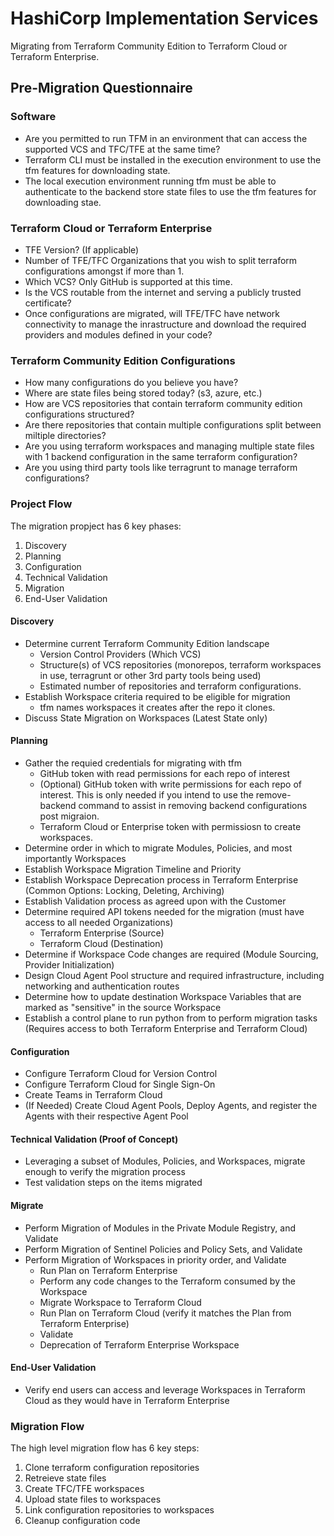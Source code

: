 # HashiCorp Implementation Services
Migrating from Terraform Community Edition to Terraform Cloud or Terraform Enterprise.

## Pre-Migration Questionnaire

### Software

- Are you permitted to run TFM in an environment that can access the supported VCS and TFC/TFE at the same time?
- Terraform CLI must be installed in the execution environment to use the tfm features for downloading state.
- The local execution environment running tfm must be able to authenticate to the backend store state files to use the tfm features for downloading stae.

### Terraform Cloud or Terraform Enterprise
- TFE Version?  (If applicable)
- Number of TFE/TFC Organizations that you wish to split terraform configurations amongst if more than 1.
- Which VCS? Only GitHub is supported at this time.
- Is the VCS routable from the internet and serving a publicly trusted certificate?
- Once configurations are migrated, will TFE/TFC have network connectivity to manage the inrastructure and download the required providers and modules defined in your code?

### Terraform Community Edition Configurations
- How many configurations do you believe you have?
- Where are state files being stored today? (s3, azure, etc.)
- How are VCS repositories that contain terraform community edition configurations structured?
- Are there repositories that contain multiple configurations split between miltiple directories?
- Are you using terraform workspaces and managing multiple state files with 1 backend configuration in the same terraform configuration?
- Are you using third party tools like terragrunt to manage terraform configurations?

### Project Flow
The migration propject has 6 key phases:
1. Discovery
1. Planning
1. Configuration
1. Technical Validation
1. Migration
1. End-User Validation

#### Discovery
- Determine current Terraform Community Edition landscape
    - Version Control Providers (Which VCS)
    - Structure(s) of VCS repositories (monorepos, terraform workspaces in use, terragrunt or other 3rd party tools being used)
    - Estimated number of repositories and terraform configurations.
- Establish Workspace criteria required to be eligible for migration
    - tfm names workspaces it creates after the repo it clones.
- Discuss State Migration on Workspaces (Latest State only)
#### Planning
- Gather the requied credentials for migrating with tfm
    - GitHub token with read permissions for each repo of interest
    - (Optional) GitHub token with write permissions for each repo of interest. This is only needed if you intend to use the remove-backend command to assist in removing backend configurations post migraion.
    - Terraform Cloud or Enterprise token with permissiosn to create workspaces.
- Determine order in which to migrate Modules, Policies, and most importantly Workspaces
- Establish Workspace Migration Timeline and Priority
- Establish Workspace Deprecation process in Terraform Enterprise (Common Options: Locking, Deleting, Archiving)
- Establish Validation process as agreed upon with the Customer
- Determine required API tokens needed for the migration (must have access to all needed Organizations)
    - Terraform Enterprise (Source)
    - Terraform Cloud (Destination)
- Determine if Workspace Code changes are required (Module Sourcing, Provider Initialization)
- Design Cloud Agent Pool structure and required infrastructure, including networking and authentication routes
- Determine how to update destination Workspace Variables that are marked as "sensitive" in the source Workspace
- Establish a control plane to run python from to perform migration tasks (Requires access to both Terraform Enterprise and Terraform Cloud)
#### Configuration
- Configure Terraform Cloud for Version Control
- Configure Terraform Cloud for Single Sign-On
- Create Teams in Terraform Cloud
- (If Needed) Create Cloud Agent Pools, Deploy Agents, and register the Agents with their respective Agent Pool


#### Technical Validation (Proof of Concept)
- Leveraging a subset of Modules, Policies, and Workspaces, migrate enough to verify the migration process
- Test validation steps on the items migrated
#### Migrate
- Perform Migration of Modules in the Private Module Registry, and Validate
- Perform Migration of Sentinel Policies and Policy Sets, and Validate
- Perform Migration of Workspaces in priority order, and Validate
    - Run Plan on Terraform Enterprise
    - Perform any code changes to the Terraform consumed by the Workspace
    - Migrate Workspace to Terraform Cloud
    - Run Plan on Terraform Cloud (verify it matches the Plan from Terraform Enterprise)
    - Validate
    - Deprecation of Terraform Enterprise Workspace
#### End-User Validation
- Verify end users can access and leverage Workspaces in Terraform Cloud as they would have in Terraform Enterprise

### Migration Flow
The high level migration flow has 6 key steps:
1. Clone terraform configuration repositories
2. Retreieve state files
3. Create TFC/TFE workspaces
4. Upload state files to workspaces
5. Link configuration repositories to workspaces
6. Cleanup configuration code

